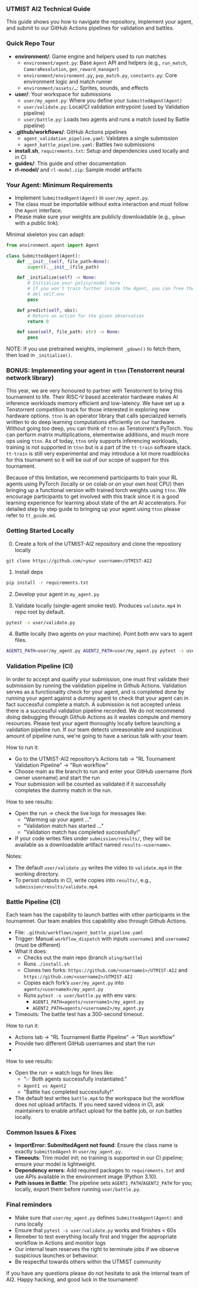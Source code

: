### UTMIST AI2 Technical Guide

This guide shows you how to navigate the repository, implement your agent, and submit to our GitHub Actions pipelines for validation and battles. 

### Quick Repo Tour

- **environment/**: Game engine and helpers used to run matches
  - `environment/agent.py`: Base `Agent` API and helpers (e.g., `run_match`, `CameraResolution`, `gen_reward_manager`)
  - `environment/environment.py`, `pvp_match.py`, `constants.py`: Core environment logic and match runner
  - `environment/assets/…`: Sprites, sounds, and effects
- **user/**: Your workspace for submissions
  - `user/my_agent.py`: Where you define your `SubmittedAgent(Agent)`
  - `user/validate.py`: Local/CI validation entrypoint (used by Validation pipeline)
  - `user/battle.py`: Loads two agents and runs a match (used by Battle pipeline)
- **.github/workflows/**: GitHub Actions pipelines
  - `agent_validation_pipeline.yaml`: Validates a single submission
  - `agent_battle_pipeline.yaml`: Battles two submissions
- **install.sh**, `requirements.txt`: Setup and dependencies used locally and in CI
- **guides/**: This guide and other documentation
- **rl-model/** and `rl-model.zip`: Sample model artifacts

### Your Agent: Minimum Requirements

- Implement `SubmittedAgent(Agent)` in `user/my_agent.py`.
- The class must be importable without extra interaction and must follow the `Agent` interface.
- Please make sure your weights are publicly downloadable (e.g., `gdown` with a public link).

Minimal skeleton you can adapt:

```python
from environment.agent import Agent

class SubmittedAgent(Agent):
    def __init__(self, file_path=None):
        super().__init__(file_path)

    def _initialize(self) -> None:
        # Initialize your policy/model here
        # If you won't train further inside the Agent, you can free the env:
        # del self.env
        pass

    def predict(self, obs):
        # Return an action for the given observation
        return 0

    def save(self, file_path: str) -> None:
        pass
```

NOTE: If you use pretrained weights, implement `_gdown()` to fetch them, then load in `_initialize()`.

### BONUS: Implementing your agent in `ttnn` (Tenstorrent neural network library)

This year, we are very honoured to partner with Tenstorrent to bring this tournament to life. Their RISC-V based
accelerator hardware makes AI inference workloads memory efficient and low-latency. We have set up a Tenstorrent competition track 
for those interested in exploring new hardware options. `ttnn` is an operator library that calls specialized kernels written to do deep learning computations 
efficiently on our hardware. Without going too deep, you can think of `ttnn` as Tenstorrent's PyTorch. You can perform matrix multiplications, elementwise additions, and much more
ops using `ttnn`. As of today, `ttnn` only supports inferencing workloads, training is not supported in `ttnn` but is a part of the `tt-train` software stack. `tt-train` is still very experimental and may introduce a lot more roadblocks for this tournament so it will be out of our scope of support for this tournament.

Because of this limitation, we recommend participants to train your RL agents using PyTorch (locally or on colab or on your own host CPU) then bringing up a functional version with trained torch weights using `ttnn`. We encourage participants to get involved with this track since it is a good learning experience for learning about state of the art AI accelerators. For detailed step by step guide to bringing up your agent using `ttnn` please refer to `tt_guide.md`.


### Getting Started Locally 

0) Create a fork of the UTMIST-AI2 repository and clone the repostiory locally
```
git clone https://github.com/<your username>/UTMIST-AI2
```

1) Install deps

```bash
pip install -r requirements.txt
```

2) Develop your agent in `my_agent.py`

3) Validate locally (single-agent smoke test). Produces `validate.mp4` in repo root by default.

```bash
pytest -s user/validate.py
```

4) Battle locally (two agents on your machine). Point both env vars to agent files.

```bash
AGENT1_PATH=user/my_agent.py AGENT2_PATH=user/my_agent.py pytest -s user/battle.py
```

### Validation Pipeline (CI)
In order to accept and qualify your submission, one must first validate their submission by running the validation pipeline in Github Actions. Validation serves as a functionality check for your agent, and is completed done by running your agent against a dummy agent to check that your agent can in fact successful complete a match. A submission is not accepted unless there is a successful validation pipeline recorded. We do not recommend doing debugging through Github Actions as it wastes compute and memory resources. Please test your agent thoroughly locally before launching a validation pipeline run. If our team detects unreasonable and suspicious amount of pipeline runs, we're going to have a serious talk with your team.

How to run it:
- Go to the UTMIST-AI2 repository’s Actions tab → "RL Tournament Validation Pipeline" → "Run workflow"
- Choose main as the branch to run and enter your GitHub username (fork owner username) and start the run
- Your submission will be counted as validated if it successfully completes the dummy match in the run.

How to see results:
- Open the run → check the live logs for messages like:
  - "Warming up your agent …"
  - "Validation match has started …"
  - "Validation match has completed successfully!"
- If your code writes files under `submission/results/`, they will be available as a downloadable artifact named `results-<username>`.

Notes:
- The default `user/validate.py` writes the video to `validate.mp4` in the working directory.
- To persist outputs in CI, write copies into `results/`, e.g., `submission/results/validate.mp4`.

### Battle Pipeline (CI)
Each team has the capability to launch battles with other participants in the tournamnet. Our team enables this capability also through Github Actions. 

- File: `.github/workflows/agent_battle_pipeline.yaml`
- Trigger: Manual `workflow_dispatch` with inputs `username1` and `username2` (must be different)
- What it does:
  - Checks out the main repo (branch `aling/battle`)
  - Runs `./install.sh`
  - Clones two forks: `https://github.com/<username1>/UTMIST-AI2` and `https://github.com/<username2>/UTMIST-AI2`
  - Copies each fork’s `user/my_agent.py` into `agents/<usernameX>/my_agent.py`
  - Runs `pytest -s user/battle.py` with env vars:
    - `AGENT1_PATH=agents/<username1>/my_agent.py`
    - `AGENT2_PATH=agents/<username2>/my_agent.py`
- Timeouts: The battle test has a 300-second timeout.

How to run it:
- Actions tab → "RL Tournament Battle Pipeline" → "Run workflow"
- Provide two different GitHub usernames and start the run
- 

How to see results:
- Open the run → watch logs for lines like:
  - "✅ Both agents successfully instantiated."
  - `Agent1 vs Agent2`
  - "Battle has completed successfully!"
- The default test writes `battle.mp4` to the workspace but the workflow does not upload artifacts. If you need saved videos in CI, ask maintainers to enable artifact upload for the battle job, or run battles locally.


### Common Issues & Fixes

- **ImportError: SubmittedAgent not found**: Ensure the class name is exactly `SubmittedAgent` in `user/my_agent.py`.
- **Timeouts**: Trim model init; no training is supported in our CI pipeline; ensure your model is lightweight.
- **Dependency errors**: Add required packages to `requirements.txt` and use APIs available in the environment image (Python 3.10).
- **Path issues in Battle**: The pipeline sets `AGENT1_PATH`/`AGENT2_PATH` for you; locally, export them before running `user/battle.py`.

### Final reminders
- Make sure that `user/my_agent.py` defines `SubmittedAgent(Agent)` and runs locally
- Ensure that `pytest -s user/validate.py` works and finishes < 60s
- Remeber to test everything locally first and trigger the appropriate workflow in Actions and monitor logs
- Our internal team reserves the right to terminate jobs if we observe suspicious launches or behaviour. 
- Be respectful towards others within the UTMIST community 

If you have any questions please do not hesitate to ask the internal team of AI2. Happy hacking, and good luck in the tournament!


